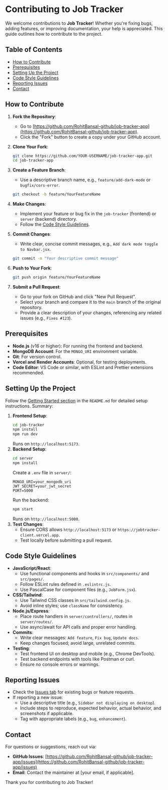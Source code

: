 
# Contributing to Job Tracker

We welcome contributions to **Job Tracker**! Whether you're fixing bugs, adding features, or improving documentation, your help is appreciated. This guide outlines how to contribute to the project.

## Table of Contents
- [How to Contribute](#how-to-contribute)
- [Prerequisites](#prerequisites)
- [Setting Up the Project](#setting-up-the-project)
- [Code Style Guidelines](#code-style-guidelines)
- [Reporting Issues](#reporting-issues)
- [Contact](#contact)

## How to Contribute
1. **Fork the Repository**:
   - Go to [https://github.com/RohitBansal-github/job-tracker-app](https://github.com/RohitBansal-github/job-tracker-app).
   - Click the "Fork" button to create a copy under your GitHub account.

2. **Clone Your Fork**:
   ```bash
   git clone https://github.com/YOUR-USERNAME/job-tracker-app.git
   cd job-tracker-app
   ```

3. **Create a Feature Branch**:
   - Use a descriptive branch name, e.g., `feature/add-dark-mode` or `bugfix/cors-error`.
   ```bash
   git checkout -b feature/YourFeatureName
   ```

4. **Make Changes**:
   - Implement your feature or bug fix in the `job-tracker` (frontend) or `server` (backend) directory.
   - Follow the [Code Style Guidelines](#code-style-guidelines).

5. **Commit Changes**:
   - Write clear, concise commit messages, e.g., `Add dark mode toggle to Navbar.jsx`.
   ```bash
   git commit -m "Your descriptive commit message"
   ```

6. **Push to Your Fork**:
   ```bash
   git push origin feature/YourFeatureName
   ```

7. **Submit a Pull Request**:
   - Go to your fork on GitHub and click "New Pull Request".
   - Select your branch and compare it to the `main` branch of the original repository.
   - Provide a clear description of your changes, referencing any related issues (e.g., `Fixes #123`).

## Prerequisites
- **Node.js** (v16 or higher): For running the frontend and backend.
- **MongoDB Account**: For the `MONGO_URI` environment variable.
- **Git**: For version control.
- **Vercel and Render Accounts**: Optional, for testing deployments.
- **Code Editor**: VS Code or similar, with ESLint and Prettier extensions recommended.

## Setting Up the Project
Follow the [Getting Started section](README.md#getting-started) in the `README.md` for detailed setup instructions. Summary:
1. **Frontend Setup**:
   ```bash
   cd job-tracker
   npm install
   npm run dev
   ```
   Runs on `http://localhost:5173`.
2. **Backend Setup**:
   ```bash
   cd server
   npm install
   ```
   Create a `.env` file in `server/`:
   ```
   MONGO_URI=your_mongodb_uri
   JWT_SECRET=your_jwt_secret
   PORT=5000
   ```
   Run the backend:
   ```bash
   npm start
   ```
   Runs on `http://localhost:5000`.
3. **Test Changes**:
   - Ensure CORS allows `http://localhost:5173` or `https://jobtracker-client.vercel.app`.
   - Test locally before submitting a pull request.

## Code Style Guidelines
- **JavaScript/React**:
  - Use functional components and hooks in `src/components/` and `src/pages/`.
  - Follow ESLint rules defined in `.eslintrc.js`.
  - Use PascalCase for component files (e.g., `JobForm.jsx`).
- **CSS/Tailwind**:
  - Use Tailwind CSS classes in `src/tailwind.config.js`.
  - Avoid inline styles; use `className` for consistency.
- **Node.js/Express**:
  - Place route handlers in `server/controllers/`, routes in `server/routes/`.
  - Use async/await for API calls and proper error handling.
- **Commits**:
  - Write clear messages: `Add feature`, `Fix bug`, `Update docs`.
  - Keep changes focused; avoid large, unrelated commits.
- **Testing**:
  - Test frontend UI on desktop and mobile (e.g., Chrome DevTools).
  - Test backend endpoints with tools like Postman or curl.
  - Ensure no console errors or warnings.

## Reporting Issues
- Check the [Issues tab](https://github.com/RohitBansal-github/job-tracker-app/issues) for existing bugs or feature requests.
- If reporting a new issue:
  - Use a descriptive title (e.g., `Sidebar not displaying on desktop`).
  - Include steps to reproduce, expected behavior, actual behavior, and screenshots if applicable.
  - Tag with appropriate labels (e.g., `bug`, `enhancement`).

## Contact
For questions or suggestions, reach out via:
- **GitHub Issues**: [https://github.com/RohitBansal-github/job-tracker-app/issues](https://github.com/RohitBansal-github/job-tracker-app/issues)
- **Email**: Contact the maintainer at [your email, if applicable].

Thank you for contributing to Job Tracker!
```

